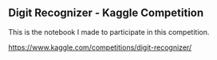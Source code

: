 ## Digit Recognizer - Kaggle Competition

This is the notebook I made to participate in this competition.

https://www.kaggle.com/competitions/digit-recognizer/
